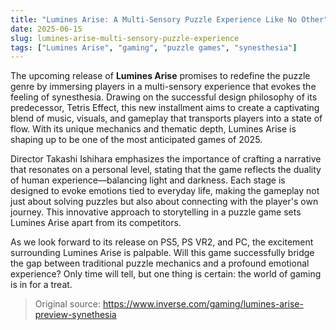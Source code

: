```yaml
---
title: "Lumines Arise: A Multi-Sensory Puzzle Experience Like No Other"
date: 2025-06-15
slug: lumines-arise-multi-sensory-puzzle-experience
tags: ["Lumines Arise", "gaming", "puzzle games", "synesthesia"]
---
```


The upcoming release of **Lumines Arise** promises to redefine the puzzle genre by immersing players in a multi-sensory experience that evokes the feeling of synesthesia. Drawing on the successful design philosophy of its predecessor, Tetris Effect, this new installment aims to create a captivating blend of music, visuals, and gameplay that transports players into a state of flow. With its unique mechanics and thematic depth, Lumines Arise is shaping up to be one of the most anticipated games of 2025.

Director Takashi Ishihara emphasizes the importance of crafting a narrative that resonates on a personal level, stating that the game reflects the duality of human experience—balancing light and darkness. Each stage is designed to evoke emotions tied to everyday life, making the gameplay not just about solving puzzles but also about connecting with the player's own journey. This innovative approach to storytelling in a puzzle game sets Lumines Arise apart from its competitors.

As we look forward to its release on PS5, PS VR2, and PC, the excitement surrounding Lumines Arise is palpable. Will this game successfully bridge the gap between traditional puzzle mechanics and a profound emotional experience? Only time will tell, but one thing is certain: the world of gaming is in for a treat.

> Original source: https://www.inverse.com/gaming/lumines-arise-preview-synethesia